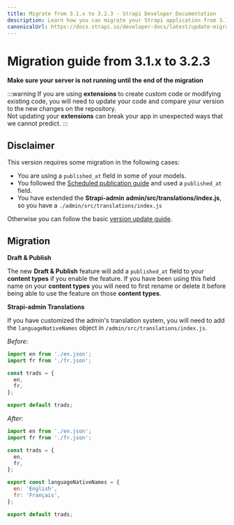 ```yaml
---
title: Migrate from 3.1.x to 3.2.3 - Strapi Developer Documentation
description: Learn how you can migrate your Strapi application from 3.1.x to 3.2.3.
canonicalUrl: https://docs.strapi.io/developer-docs/latest/update-migration-guides/migration-guides/migration-guide-3.1.x-to-3.2.x.html
---
```


# Migration guide from 3.1.x to 3.2.3

**Make sure your server is not running until the end of the migration**

:::warning
If you are using **extensions** to create custom code or modifying existing code, you will need to update your code and compare your version to the new changes on the repository.
<br>
Not updating your **extensions** can break your app in unexpected ways that we cannot predict.
:::

## Disclaimer

This version requires some migration in the following cases:

- You are using a `published_at` field in some of your models.
- You followed the [Scheduled publication guide](/developer-docs/latest/guides/scheduled-publication.md) and used a `published_at` field.
- You have extended the **Strapi-admin** **admin/src/translations/index.js**, so you have a `./admin/src/translations/index.js`

Otherwise you can follow the basic [version update guide](/developer-docs/latest/update-migration-guides/update-version.md).

## Migration

**Draft & Publish**

The new **Draft & Publish** feature will add a `published_at` field to your **content types** if you enable the feature.
If you have been using this field name on your **content types** you will need to first rename or delete it before being able to use the feature on those **content types**.

**Strapi-admin Translations**

If you have customized the admin's translation system, you will need to add the `languageNativeNames` object in `/admin/src/translations/index.js`.

_Before_:

```js
import en from './en.json';
import fr from './fr.json';

const trads = {
  en,
  fr,
};

export default trads;
```

_After_:

```js
import en from './en.json';
import fr from './fr.json';

const trads = {
  en,
  fr,
};

export const languageNativeNames = {
  en: 'English',
  fr: 'Français',
};

export default trads;
```
